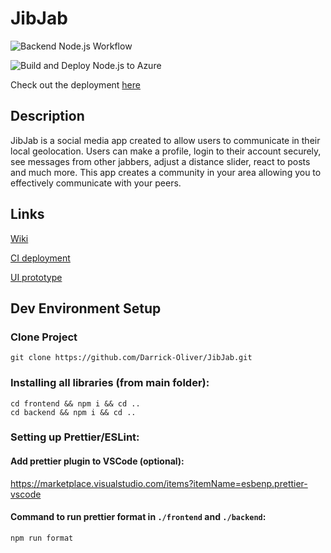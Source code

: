 # JibJab
![Backend Node.js Workflow](https://github.com/Darrick-Oliver/JibJab/actions/workflows/node.js.yml/badge.svg?branch=integ)

![Build and Deploy Node.js to Azure](https://github.com/Darrick-Oliver/JibJab/actions/workflows/main_jibjab.yml/badge.svg?branch=main)

Check out the deployment [here](https://jib-jab.netlify.app)

## Description

JibJab is a social media app created to allow users to communicate in their local geolocation. Users can make a profile, login to their account securely, see messages from other jabbers, adjust a distance slider, react to posts and much more. This app creates a community in your area allowing you to effectively communicate with your peers.

## Links

[Wiki](https://github.com/Darrick-Oliver/JibJab/wiki)

[CI deployment](https://github.com/Darrick-Oliver/JibJab/actions/workflows/node.js.yml)

[UI prototype](https://www.figma.com/file/YJzhS3b0bL3EnkYT3zyEEh/Young-Socialites?node-id=0%3A1&t=O7XmaNbuMUJaYVU8-0)

## Dev Environment Setup

### Clone Project
```
git clone https://github.com/Darrick-Oliver/JibJab.git
```

### Installing all libraries (from main folder):
```
cd frontend && npm i && cd ..
cd backend && npm i && cd ..
```

### Setting up Prettier/ESLint:
#### Add prettier plugin to VSCode (optional):
https://marketplace.visualstudio.com/items?itemName=esbenp.prettier-vscode

#### Command to run prettier format in `./frontend` and `./backend`:
	npm run format
		